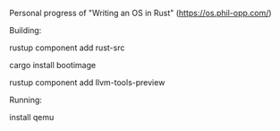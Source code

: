 Personal progress of "Writing an OS in Rust" (https://os.phil-opp.com/)

Building:

rustup component add rust-src

cargo install bootimage

rustup component add llvm-tools-preview

Running:

install qemu